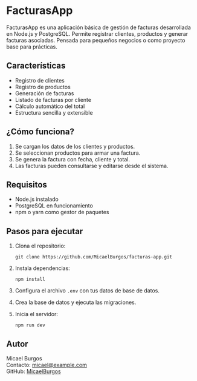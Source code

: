 # FacturasApp

FacturasApp es una aplicación básica de gestión de facturas desarrollada en Node.js y PostgreSQL. Permite registrar clientes, productos y generar facturas asociadas. Pensada para pequeños negocios o como proyecto base para prácticas.

## Características

- Registro de clientes
- Registro de productos
- Generación de facturas
- Listado de facturas por cliente
- Cálculo automático del total
- Estructura sencilla y extensible

## ¿Cómo funciona?

1. Se cargan los datos de los clientes y productos.
2. Se seleccionan productos para armar una factura.
3. Se genera la factura con fecha, cliente y total.
4. Las facturas pueden consultarse y editarse desde el sistema.

## Requisitos

- Node.js instalado
- PostgreSQL en funcionamiento
- npm o yarn como gestor de paquetes

## Pasos para ejecutar

1. Clona el repositorio:

   `git clone https://github.com/MicaelBurgos/facturas-app.git`

2. Instala dependencias:

   `npm install`

3. Configura el archivo `.env` con tus datos de base de datos.

4. Crea la base de datos y ejecuta las migraciones.

5. Inicia el servidor:

   `npm run dev`

## Autor

Micael Burgos  
Contacto: micael@example.com  
GitHub: [MicaelBurgos](https://github.com/MicaelBurgos)


